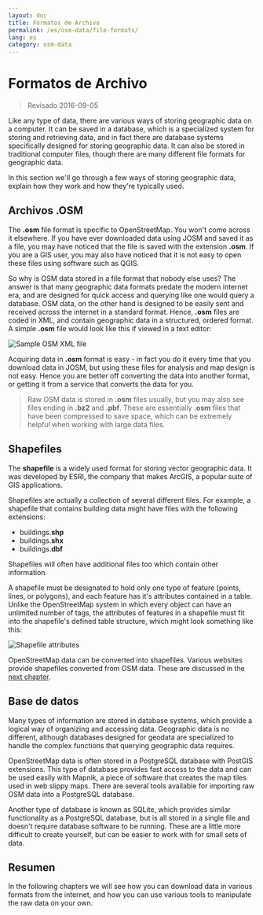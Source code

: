 ```yaml
---
layout: doc
title: Formatos de Archivo
permalink: /es/osm-data/file-formats/
lang: es
category: osm-data
---
```


Formatos de Archivo
=============

> Revisado 2016-09-05

Like any type of data, there are various ways of storing geographic data on a computer. It can be saved in a database, which is a specialized system for storing and retrieving data, and in fact there are database systems specifically designed for storing geographic data. It can also be stored in traditional computer files, though there are many different file formats for geographic data.  

In this section we'll go through a few ways of storing geographic data, explain how they work and how they're typically used.  

Archivos .OSM
-----------

The **.osm** file format is specific to OpenStreetMap. You won't come across it elsewhere. If you have ever downloaded data using JOSM and saved it as a file, you may have noticed that the file is saved with the extension **.osm**. If you are a GIS user, you may also have noticed that it is not easy to open these files using software such as QGIS.  

So why is OSM data stored in a file format that nobody else uses? The answer is that many geographic data formats predate the modern internet era, and are designed for quick access and querying like one would query a database. OSM data, on the other hand is designed to be easily sent and received across the internet in a standard format. Hence, **.osm** files are coded in XML, and contain geographic data in a structured, ordered format. A simple **.osm** file would look like this if viewed in a text editor:  

![Sample OSM XML file][]

Acquiring data in **.osm** format is easy - in fact you do it every time that you download data in JOSM, but using these files for analysis and map design is not easy. Hence you are better off converting the data into another format, or getting it from a service that converts the data for you.  

> Raw OSM data is stored in **.osm** files usually, but you may also see files ending in **.bz2** and **.pbf**. These are essentially **.osm** files that have been compressed to save space, which can be extremely helpful when working with large data files.  

Shapefiles
----------

The **shapefile** is a widely used format for storing vector geographic data. It was developed by ESRI, the company that makes ArcGIS, a popular suite of GIS applications.  

Shapefiles are actually a collection of several different files. For example, a shapefile that contains building data might have files with the following extensions:  

-	buildings.**shp**
-	buildings.**shx**
-	buildings.**dbf**

Shapefiles will often have additional files too which contain other information.  

A shapefile must be designated to hold only one type of feature (points, lines, or polygons), and each feature has it's attributes contained in a table. Unlike the OpenStreetMap system in which every object can have an unlimited number of tags, the attributes of features in a shapefile must fit into the shapefile's defined table structure, which might look something like this:  

![Shapefile attributes][]

OpenStreetMap data can be converted into shapefiles. Various websites provide shapefiles converted from OSM data. These are discussed in the [next chapter](/en/osm-data/getting-data).  

Base de datos
---------

Many types of information are stored in database systems, which provide a logical way of organizing and accessing data. Geographic data is no different, although databases designed for geodata are specialized to handle the complex functions that querying geographic data requires.  

OpenStreetMap data is often stored in a PostgreSQL database with PostGIS extensions. This type of database provides fast access to the data and can be used easily with Mapnik, a piece of software that creates the map tiles used in web slippy maps. There are several tools available for importing raw OSM data into a PostgreSQL database.  

Another type of database is known as SQLite, which provides similar functionality as a PostgreSQL database, but is all stored in a single file and doesn't require database software to be running. These are a little more difficult to create yourself, but can be easier to work with for small sets of data.  

Resumen
-------

In the following chapters we will see how you can download data in various formats from the internet, and how you can use various tools to manipulate the raw data on your own.  


[Sample OSM XML file]: /images/osm-data/example_osm.png
[Shapefile attributes]: /images/osm-data/shapefile_attributes.png
